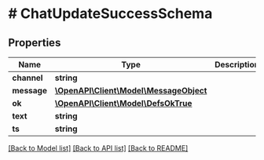 # # ChatUpdateSuccessSchema

## Properties

Name | Type | Description | Notes
------------ | ------------- | ------------- | -------------
**channel** | **string** |  |
**message** | [**\OpenAPI\Client\Model\MessageObject**](MessageObject.md) |  |
**ok** | [**\OpenAPI\Client\Model\DefsOkTrue**](DefsOkTrue.md) |  |
**text** | **string** |  |
**ts** | **string** |  |

[[Back to Model list]](../../README.md#models) [[Back to API list]](../../README.md#endpoints) [[Back to README]](../../README.md)
